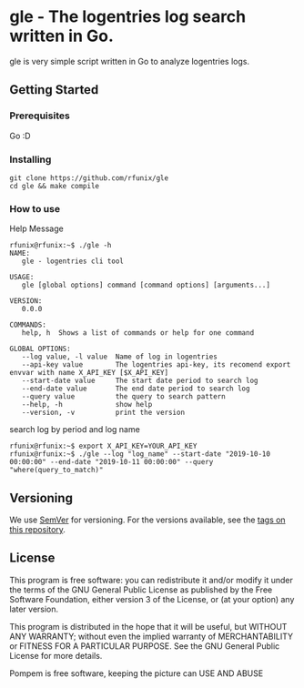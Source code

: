 # gle - The logentries log search written in Go.

gle is very simple script written in Go to analyze logentries logs.

## Getting Started

### Prerequisites

Go :D 

### Installing

```
git clone https://github.com/rfunix/gle
cd gle && make compile
```

### How to use

Help Message
```console
rfunix@rfunix:~$ ./gle -h
NAME:
   gle - logentries cli tool

USAGE:
   gle [global options] command [command options] [arguments...]

VERSION:
   0.0.0

COMMANDS:
   help, h  Shows a list of commands or help for one command

GLOBAL OPTIONS:
   --log value, -l value  Name of log in logentries
   --api-key value        The logentries api-key, its recomend export envvar with name X_API_KEY [$X_API_KEY]
   --start-date value     The start date period to search log
   --end-date value       The end date period to search log
   --query value          the query to search pattern
   --help, -h             show help
   --version, -v          print the version
```

search log by period and log name
```console
rfunix@rfunix:~$ export X_API_KEY=YOUR_API_KEY
rfunix@rfunix:~$ ./gle --log "log_name" --start-date "2019-10-10 00:00:00" --end-date "2019-10-11 00:00:00" --query "where(query_to_match)"
```


## Versioning

We use [SemVer](http://semver.org/) for versioning. For the versions available, see the [tags on this repository](https://github.com/rfunix/gle/tags). 


## License

This program is free software: you can redistribute it and/or modify it under the terms of the GNU General Public License as published by the Free Software Foundation, either version 3 of the License, or (at your option) any later version.

This program is distributed in the hope that it will be useful, but WITHOUT ANY WARRANTY; without even the implied warranty of MERCHANTABILITY or FITNESS FOR A PARTICULAR PURPOSE. See the GNU General Public License for more details.

Pompem is free software, keeping the picture can USE AND ABUSE
